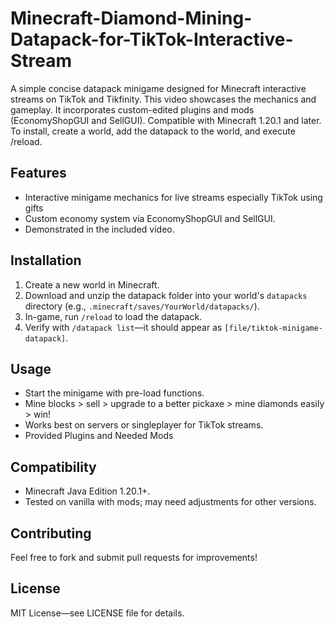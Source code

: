 # Minecraft-Diamond-Mining-Datapack-for-TikTok-Interactive-Stream
A simple concise datapack minigame designed for Minecraft interactive streams on TikTok and Tikfinity. This video showcases the mechanics and gameplay. It incorporates custom-edited plugins and mods (EconomyShopGUI and SellGUI). Compatible with Minecraft 1.20.1 and later. To install, create a world, add the datapack to the world, and execute /reload.

## Features
- Interactive minigame mechanics for live streams especially TikTok using gifts
- Custom economy system via EconomyShopGUI and SellGUI.
- Demonstrated in the included video.

## Installation
1. Create a new world in Minecraft.
2. Download and unzip the datapack folder into your world's `datapacks` directory (e.g., `.minecraft/saves/YourWorld/datapacks/`).
3. In-game, run `/reload` to load the datapack.
4. Verify with `/datapack list`—it should appear as `[file/tiktok-minigame-datapack]`.

## Usage
- Start the minigame with pre-load functions.
- Mine blocks > sell > upgrade to a better pickaxe > mine diamonds easily > win!
- Works best on servers or singleplayer for TikTok streams.
- Provided Plugins and Needed Mods

## Compatibility
- Minecraft Java Edition 1.20.1+.
- Tested on vanilla with mods; may need adjustments for other versions.

## Contributing
Feel free to fork and submit pull requests for improvements!

## License
MIT License—see LICENSE file for details.
